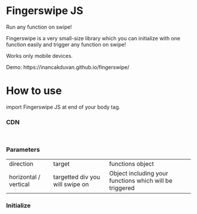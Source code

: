 # Fingerswipe JS
<p>Run any function on swipe!</p>
<p>Fingerswipe is a very small-size library which you can initialize with one function easily and trigger any function on swipe!
<p> Works only mobile devices. </p>
<p>Demo: https://inancakduvan.github.io/fingerswipe/ </p>

# How to use

import Fingerswipe JS at end of your body tag.

<h3>CDN</h3>
<pre>
  <script src='https://res.cloudinary.com/dd2ownqt9/raw/upload/v1583681710/fingerswipe_qhcnq7.js'></script>
</pre>

<h3>Parameters</h3>
<table>
  <tr>
    <td>direction</td>
    <td>target</td>
    <td>functions object</td>
  </tr>
  
  <tr>
    <td>horizontal / vertical</td>
    <td>targetted div you will swipe on</td>
    <td>Object including your functions which will be triggered</td>
  </tr>
</table>

<h3>Initialize</h3>
<pre>
  <script>
       // Target areas you want to run function.
        
        const targetHorizontalArea = document.getElementById("horizontal-area");
        const targetVerticalArea = document.getElementById("vertical-area");


        // Code your functions you will run on swipe!
        
        function swipeLeft() {
           alert("Swiped Left")
        }

        function swipeRight() {
            alert("Swiped Right")
        }

        function swipeUp() {
            alert("Swiped Up")
        }

        function swipeDown() {
            alert("Swiped Down")
        }
        

        // Initialize fingerswipe function with 3 parameters: (direction, target, functions object)
        
        fingerswipe("horizontal", targetHorizontalArea, {
            left: swipeLeft,
            right: swipeRight
        });

        fingerswipe("vertical", targetVerticalArea, {
            up: swipeUp,
            down: swipeDown
        });
    </script>
</pre>

<h2>Done!!</h2>
